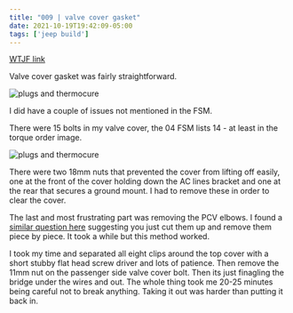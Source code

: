 ```yaml
---
title: "009 | valve cover gasket"
date: 2021-10-19T19:42:09-05:00
tags: ['jeep build']
---
```

[WTJF link](https://wranglertjforum.com/threads/prndls-tj-build-ii-the-green-one.55717/post-985225)

Valve cover gasket was fairly straightforward.

![plugs and thermocure](/build-thread/img/PXL_20211019_034112587.MP.jpg)

I did have a couple of issues not mentioned in the FSM.

There were 15 bolts in my valve cover, the 04 FSM lists 14 - at least in the torque order image.

![plugs and thermocure](/build-thread/img/1634672956453.png)

There were two 18mm nuts that prevented the cover from lifting off easily, one at the front of the cover holding down the AC lines bracket and one at the rear that secures a ground mount. I had to remove these in order to clear the cover.

The last and most frustrating part was removing the PCV elbows. I found a [similar question here](https://wranglertjforum.com/threads/pcv-valve-elbow-removal.53607/post-934655) suggesting you just cut them up and remove them piece by piece. It took a while but this method worked.

I took my time and separated all eight clips around the top cover with a short stubby flat head screw driver and lots of patience. Then remove the 11mm nut on the passenger side valve cover bolt. Then its just finagling the bridge under the wires and out. The whole thing took me 20-25 minutes being careful not to break anything. Taking it out was harder than putting it back in.